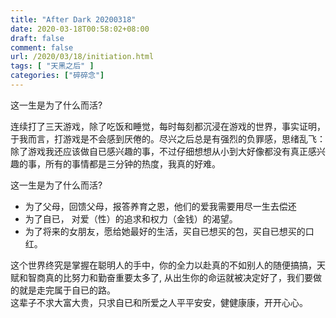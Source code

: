 ```yaml
---
title: "After Dark 20200318"
date: 2020-03-18T00:58:02+08:00
draft: false
comment: false
url: /2020/03/18/initiation.html
tags: [ "天黑之后" ]
categories: ["碎碎念"]
---
```

这一生是为了什么而活?
<!--more-->
连续打了三天游戏，除了吃饭和睡觉，每时每刻都沉浸在游戏的世界，事实证明，于我而言，打游戏是不会感到厌倦的。尽兴之后总是有强烈的负罪感，思绪乱飞：除了游戏我还应该做自已感兴趣的事，不过仔细想想从小到大好像都没有真正感兴趣的事，所有的事情都是三分钟的热度，我真的好难。

这一生是为了什么而活?
- 为了父母，回馈父母，报答养育之恩，他们的爱我需要用尽一生去偿还
- 为了自已， 对爱（性）的追求和权力（金钱）的渴望。
- 为了将来的女朋友，愿给她最好的生活，买自已想买的包，买自已想买的口红。

这个世界终究是掌握在聪明人的手中，你的全力以赴真的不如别人的随便搞搞，天赋和智商真的比努力和勤奋重要太多了, 从出生你的命运就被决定好了，我们要做的就是走完属于自已的路。  
这辈子不求大富大贵，只求自已和所爱之人平平安安，健健康康，开开心心。



